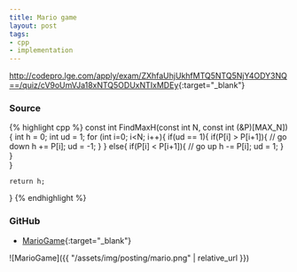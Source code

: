 ```yaml
---
title: Mario game
layout: post
tags:
- cpp
- implementation
---
```


<http://codepro.lge.com/apply/exam/ZXhfaUhjUkhfMTQ5NTQ5NjY4ODY3NQ==/quiz/cV9oUmVJa18xNTQ5ODUxNTIxMDEy>{:target="_blank"}

### Source

{% highlight cpp %}
const int FindMaxH(const int N, const int (&P)[MAX_N])
{
	int h = 0;
	int ud = 1;	
	for (int i=0; i<N; i++){
		if(ud == 1){
			if(P[i] > P[i+1]){
				// go down
				h += P[i];
				ud = -1;
			}
		}
		else{
			if(P[i] < P[i+1]){
				// go up
				h -= P[i];
				ud = 1;
			}
		}	
	}
	
	return h;
}
{% endhighlight %}

### GitHub

- [MarioGame](<https://github.com/coolwindjo/algoguru/tree/master/_posts/Done/MarioGame>){:target="_blank"}

![MarioGame]({{ "/assets/img/posting/mario.png" | relative_url }})
